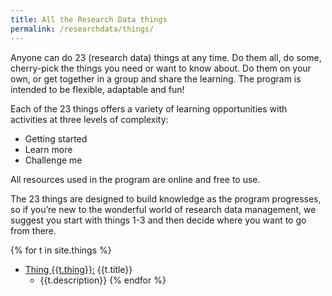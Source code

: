 ```yaml
---
title: All the Research Data things
permalink: /researchdata/things/
---
```

Anyone can do 23 (research data) things at any time. Do them all, do some, cherry-pick the things you need or want to know about. Do them on your own, or get together in a group and share the learning. The program is intended to be flexible, adaptable and fun!

Each of the 23 things offers a variety of learning opportunities with activities at three levels of complexity: 
* Getting started
* Learn more
* Challenge me

All resources used in the program are online and free to use.

The 23 things are designed to build knowledge as the program progresses, so if you’re new to the wonderful world of research data management, we suggest you start with things 1-3 and then decide where you want to go from there.

{% for t in site.things %}
- [Thing {{t.thing}}:]({{site.baseurl}}{{t.url}}) {{t.title}}
  - {{t.description}}
{% endfor %}
